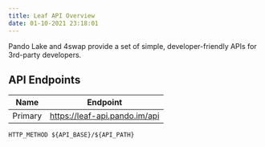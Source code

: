 ```yaml
---
title: Leaf API Overview
date: 01-10-2021 23:18:01
---
```


Pando Lake and 4swap provide a set of simple, developer-friendly APIs for 3rd-party developers.

## API Endpoints

| Name    | Endpoint                      |
| ------- | ----------------------------- |
| Primary | https://leaf-api.pando.im/api |

```
HTTP_METHOD ${API_BASE}/${API_PATH}
```

